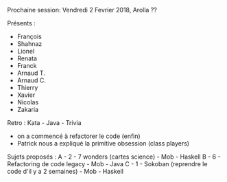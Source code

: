 Prochaine session: Vendredi 2 Fevrier 2018, Arolla ??

Présents :
- François
- Shahnaz
- Lionel
- Renata
- Franck
- Arnaud T.
- Arnaud C.
- Thierry
- Xavier
- Nicolas
- Zakaria

Retro : Kata - Java - Trivia 
- on a commencé à refactorer le code (enfin)
- Patrick nous a expliqué la primitive obsession (class players)

Sujets proposés :
A - 2 - 7 wonders (cartes science) - Mob - Haskell 
B - 6 - Refactoring de code legacy - Mob - Java
C - 1 - Sokoban (reprendre le code d'il y a 2 semaines) - Mob - Haskell


 






